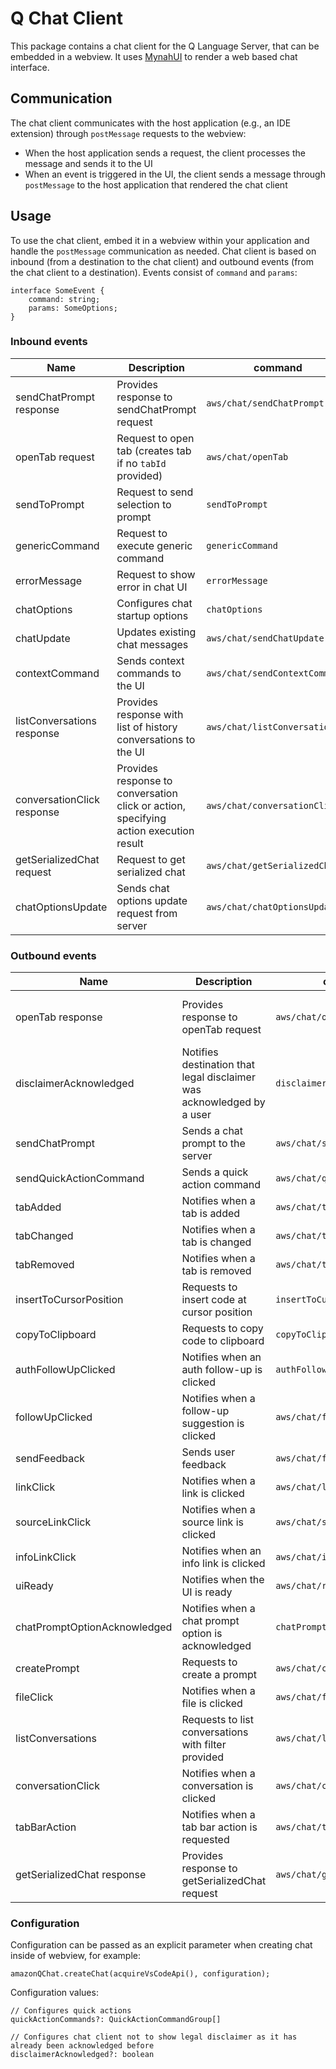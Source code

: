 # Q Chat Client

This package contains a chat client for the Q Language Server, that can be embedded in a webview. It uses [MynahUI](https://github.com/aws/mynah-ui) to render a web based chat interface.

## Communication

The chat client communicates with the host application (e.g., an IDE extension) through `postMessage` requests to the webview:

- When the host application sends a request, the client processes the message and sends it to the UI
- When an event is triggered in the UI, the client sends a message through `postMessage` to the host application that rendered the chat client

## Usage

To use the chat client, embed it in a webview within your application and handle the `postMessage` communication as needed. Chat client is based on inbound (from a destination to the chat client) and outbound events (from the chat client to a destination). Events consist of `command` and `params`:

```
interface SomeEvent {
    command: string;
    params: SomeOptions;
}
```

### Inbound events

| Name                           | Description                                              | command                                | params                                                                                                                                                                                         |
| ------------------------------ | -------------------------------------------------------- | -------------------------------------- | ---------------------------------------------------------------------------------------------------------------------------------------------------------------------------------------------- |
| sendChatPrompt response        | Provides response to sendChatPrompt request              | `aws/chat/sendChatPrompt`              | [ChatResult](https://github.com/aws/language-server-runtimes/blob/10e67de47600f20bf090ce8ec0ea318038a387f2/types/chat.ts#L77C18-L77C28)                                                        |
| openTab request                | Request to open tab (creates tab if no `tabId` provided) | `aws/chat/openTab`                     | requestID - ID shared between the webview and vscode client, [OpenTabParams](https://github.com/aws/language-server-runtimes/blob/10e67de47600f20bf090ce8ec0ea318038a387f2/types/chat.ts#L200) |
| sendToPrompt                   | Request to send selection to prompt                      | `sendToPrompt`                         | [SendToPromptParams](https://github.com/aws/language-server-runtimes/blob/fe2669c34479d4925f2bdbe5527417ea8aed6c39/chat-client-ui-types/src/uiContracts.ts#L50C18-L50C36)                      |
| genericCommand                 | Request to execute generic command                       | `genericCommand`                       | [GenericCommandParams](https://github.com/aws/language-server-runtimes/blob/fe2669c34479d4925f2bdbe5527417ea8aed6c39/chat-client-ui-types/src/uiContracts.ts#L76)                              |
| errorMessage                   | Request to show error in chat UI                         | `errorMessage`                         | [ErrorParams](https://github.com/aws/language-server-runtimes/blob/fe2669c34479d4925f2bdbe5527417ea8aed6c39/chat-client-ui-types/src/uiContracts.ts#L88C18-L88C29)                             |
| chatOptions                    | Configures chat startup options                          | `chatOptions`                          | [ChatOptions](https://github.com/aws/language-server-runtimes/blob/main/types/chat.ts#L127)                                                                                                    |
| chatUpdate                     | Updates existing chat messages                        | `aws/chat/sendChatUpdate`                  | [ChatUpdateParams](https://github.com/aws/language-server-runtimes/blob/112feba70219a98a12f13727d67c540205fa9c9f/types/chat.ts#L355)        |
| contextCommand                 | Sends context commands to the UI                         | `aws/chat/sendContextCommands`              | [ContextCommandParams](https://github.com/aws/language-server-runtimes/blob/112feba70219a98a12f13727d67c540205fa9c9f/types/chat.ts#L393) |
| listConversations response     | Provides response with list of history conversations to the UI           | `aws/chat/listConversations`           | [ListConversationsResult](https://github.com/aws/language-server-runtimes/blob/112feba70219a98a12f13727d67c540205fa9c9f/types/chat.ts#L478)                                             |
| conversationClick response     | Provides response to conversation click or action, specifying action execution result          | `aws/chat/conversationClick`           | [ConversationClickResult](https://github.com/aws/language-server-runtimes/blob/112feba70219a98a12f13727d67c540205fa9c9f/types/chat.ts#L512)             |
| getSerializedChat request      | Request to get serialized chat                           | `aws/chat/getSerializedChat`           | [GetSerializedChatParams](https://github.com/aws/language-server-runtimes/blob/112feba70219a98a12f13727d67c540205fa9c9f/types/chat.ts#L550)                                    |
| chatOptionsUpdate              | Sends chat options update request from server                                   | `aws/chat/chatOptionsUpdate`           | [ChatOptionsUpdateParams](https://github.com/aws/language-server-runtimes/blob/112feba70219a98a12f13727d67c540205fa9c9f/types/chat.ts#L365)                                           |

### Outbound events

| Name                        | Description                                                                | command                                      | params                                                                                                                                                                                                                                                                                                                                               |
| --------------------------- | -------------------------------------------------------------------------- | -------------------------------------------- | ---------------------------------------------------------------------------------------------------------------------------------------------------------------------------------------------------------------------------------------------------------------------------------------------------------------------------------------------------- |
| openTab response            | Provides response to openTab request                                       | `aws/chat/openTab`                           | requestID - ID shared between the webview and vscode client, [UiMessageResultParams](https://github.com/aws/language-server-runtimes/blob/10e67de47600f20bf090ce8ec0ea318038a387f2/chat-client-ui-types/src/uiContracts.ts#L129) with `result` of type [OpenTabResult](https://github.com/aws/language-server-runtimes/blob/main/types/chat.ts#L201) |
| disclaimerAcknowledged     | Notifies destination that legal disclaimer was acknowledged by a user      | `disclaimerAcknowledged`                     | N/A                                                                                                                                                                                                                                                                                                                                                  |
| sendChatPrompt             | Sends a chat prompt to the server                                          | `aws/chat/sendChatPrompt`                    | [ChatParams](https://github.com/aws/language-server-runtimes/blob/112feba70219a98a12f13727d67c540205fa9c9f/types/chat.ts#L87)                                                               |
| sendQuickActionCommand     | Sends a quick action command                                               | `aws/chat/quickAction`                       | [QuickActionParams](https://github.com/aws/language-server-runtimes/blob/112feba70219a98a12f13727d67c540205fa9c9f/types/chat.ts#L261)                                                  |
| tabAdded                   | Notifies when a tab is added                                               | `aws/chat/tabAdd`                            | [TabAddParams](https://github.com/aws/language-server-runtimes/blob/112feba70219a98a12f13727d67c540205fa9c9f/types/chat.ts#L288)                       |
| tabChanged                 | Notifies when a tab is changed                                             | `aws/chat/tabChange`                         | [TabChangeParams](https://github.com/aws/language-server-runtimes/blob/112feba70219a98a12f13727d67c540205fa9c9f/types/chat.ts#L290)                                   |
| tabRemoved                 | Notifies when a tab is removed                                             | `aws/chat/tabRemove`                         | [TabRemoveParams](https://github.com/aws/language-server-runtimes/blob/112feba70219a98a12f13727d67c540205fa9c9f/types/chat.ts#L292)                                                             |
| insertToCursorPosition     | Requests to insert code at cursor position                                 | `insertToCursorPosition`                     | [InsertToCursorPositionParams](https://github.com/aws/language-server-runtimes/blob/112feba70219a98a12f13727d67c540205fa9c9f/types/chat.ts#L294)                             |
| copyToClipboard            | Requests to copy code to clipboard                                         | `copyToClipboard`                            | [CopyCodeToClipboardParams](https://github.com/aws/language-server-runtimes/blob/112feba70219a98a12f13727d67c540205fa9c9f/chat-client-ui-types/src/uiContracts.ts#L142)                     |
| authFollowUpClicked        | Notifies when an auth follow-up is clicked                                 | `authFollowUpClicked`                        | [AuthFollowUpClickedParams](https://github.com/aws/language-server-runtimes/blob/112feba70219a98a12f13727d67c540205fa9c9f/chat-client-ui-types/src/uiContracts.ts#L84)              |
| followUpClicked            | Notifies when a follow-up suggestion is clicked                            | `aws/chat/followUpClick`                     | [FollowUpClickParams](https://github.com/aws/language-server-runtimes/blob/112feba70219a98a12f13727d67c540205fa9c9f/types/chat.ts#L320)                                                          |
| sendFeedback               | Sends user feedback                                                        | `aws/chat/feedback`                          | [FeedbackParams](https://github.com/aws/language-server-runtimes/blob/112feba70219a98a12f13727d67c540205fa9c9f/types/chat.ts#L278)                                                 |
| linkClick                  | Notifies when a link is clicked                                            | `aws/chat/linkClick`                         | [LinkClickParams](https://github.com/aws/language-server-runtimes/blob/112feba70219a98a12f13727d67c540205fa9c9f/types/chat.ts#L312)                                                             |
| sourceLinkClick            | Notifies when a source link is clicked                                     | `aws/chat/sourceLinkClick`                   | [SourceLinkClickParams](https://github.com/aws/language-server-runtimes/blob/112feba70219a98a12f13727d67c540205fa9c9f/types/chat.ts#L316)                                                  |
| infoLinkClick              | Notifies when an info link is clicked                                      | `aws/chat/infoLinkClick`                     | [InfoLinkClickParams](https://github.com/aws/language-server-runtimes/blob/112feba70219a98a12f13727d67c540205fa9c9f/types/chat.ts#L307)                                                       |
| uiReady                    | Notifies when the UI is ready                                              | `aws/chat/ready`                             | N/A |
| chatPromptOptionAcknowledged | Notifies when a chat prompt option is acknowledged                       | `chatPromptOptionAcknowledged`               | [ChatPromptOptionAcknowledgedParams](https://github.com/aws/language-server-runtimes/blob/112feba70219a98a12f13727d67c540205fa9c9f/chat-client-ui-types/src/uiContracts.ts#L107C18-L107C52)                                           |
| createPrompt               | Requests to create a prompt                                                | `aws/chat/createPrompt`                      | [CreatePromptParams](https://github.com/aws/language-server-runtimes/blob/112feba70219a98a12f13727d67c540205fa9c9f/types/chat.ts#L397)                                           |
| fileClick                  | Notifies when a file is clicked                                            | `aws/chat/fileClick`                         | [FileClickParams](https://github.com/aws/language-server-runtimes/blob/112feba70219a98a12f13727d67c540205fa9c9f/types/chat.ts#L371)                                  |
| listConversations          | Requests to list conversations with filter provided                | `aws/chat/listConversations`                 | [ListConversationsParams](https://github.com/aws/language-server-runtimes/blob/112feba70219a98a12f13727d67c540205fa9c9f/types/chat.ts#L463)                                           |
| conversationClick          | Notifies when a conversation is clicked                                    | `aws/chat/conversationClick`                 | [ConversationClickParams](https://github.com/aws/language-server-runtimes/blob/112feba70219a98a12f13727d67c540205fa9c9f/types/chat.ts#L507)                                  |
| tabBarAction               | Notifies when a tab bar action is requested                                | `aws/chat/tabBarAction`                      | [TabBarActionParams](https://github.com/aws/language-server-runtimes/blob/112feba70219a98a12f13727d67c540205fa9c9f/types/chat.ts#L541)                                              |
| getSerializedChat response | Provides response to getSerializedChat request                             | `aws/chat/getSerializedChat`                 | [GetSerializedChatResult](https://github.com/aws/language-server-runtimes/blob/112feba70219a98a12f13727d67c540205fa9c9f/types/chat.ts#L554)          |

### Configuration

Configuration can be passed as an explicit parameter when creating chat inside of webview, for example:

```
amazonQChat.createChat(acquireVsCodeApi(), configuration);
```

Configuration values:

```
// Configures quick actions
quickActionCommands?: QuickActionCommandGroup[]

// Configures chat client not to show legal disclaimer as it has already been acknowledged before
disclaimerAcknowledged?: boolean
```
